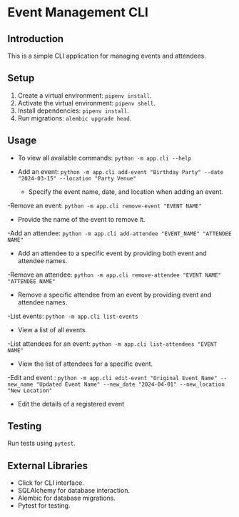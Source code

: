 # Event Management CLI

## Introduction

This is a simple CLI application for managing events and attendees.

## Setup

1. Create a virtual environment: `pipenv install`.
2. Activate the virtual environment: `pipenv shell`.
3. Install dependencies: `pipenv install`.
4. Run migrations: `alembic upgrade head`.

## Usage

- To view all available commands: `python -m app.cli --help`

- Add an event: `python -m app.cli add-event "Birthday Party" --date "2024-03-15" --location "Party Venue"`

  - Specify the event name, date, and location when adding an event.

-Remove an event: `python -m app.cli remove-event "EVENT NAME"`

- Provide the name of the event to remove it.

-Add an attendee: `python -m app.cli add-attendee "EVENT_NAME" "ATTENDEE NAME"`

- Add an attendee to a specific event by providing both event and attendee names.

-Remove an attendee: `python -m app.cli remove-attendee "EVENT NAME" "ATTENDEE NAME"`

- Remove a specific attendee from an event by providing event and attendee names.

-List events: `python -m app.cli list-events`

- View a list of all events.

-List attendees for an event: `python -m app.cli list-attendees "EVENT NAME"`

- View the list of attendees for a specific event.

-Edit and event : `python -m app.cli edit-event "Original Event Name" --new_name "Updated Event Name" --new_date "2024-04-01" --new_location "New Location"`

- Edit the details of a registered event

## Testing

Run tests using `pytest`.

## External Libraries

- Click for CLI interface.
- SQLAlchemy for database interaction.
- Alembic for database migrations.
- Pytest for testing.
